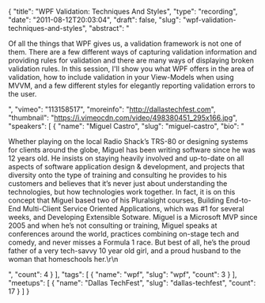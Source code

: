 {
  "title": "WPF Validation: Techniques And Styles",
  "type": "recording",
  "date": "2011-08-12T20:03:04",
  "draft": false,
  "slug": "wpf-validation-techniques-and-styles",
  "abstract": "<p>Of all the things that WPF gives us, a validation framework is not one of them. There are a few different ways of capturing validation information and providing rules for validation and there are many ways of displaying broken validation rules. In this session, I'll show you what WPF offers in the area of validation, how to include validation in your View-Models when using MVVM, and a few different styles for elegantly reporting validation errors to the user.</p>",
  "vimeo": "113158517",
  "moreinfo": "http://dallastechfest.com",
  "thumbnail": "https://i.vimeocdn.com/video/498380451_295x166.jpg",
  "speakers": [
    {
      "name": "Miguel Castro",
      "slug": "miguel-castro",
      "bio": "<p>Whether playing on the local Radio Shack’s TRS-80 or designing systems for clients around the globe, Miguel has been writing software since he was 12 years old. He insists on staying heavily involved and up-to-date on all aspects of software application design & development, and projects that diversity onto the type of training and consulting he provides to his customers and believes that it’s never just about understanding the technologies, but how technologies work together. In fact, it is on this concept that Miguel based two of his Pluralsight courses, Building End-to-End Multi-Client Service Oriented Applications, which was #1 for several weeks, and Developing Extensible Sotware. Miguel is a Microsoft MVP since 2005 and when he’s not consulting or training, Miguel speaks at conferences around the world, practices combining on-stage tech and comedy, and never misses a Formula 1 race. But best of all, he’s the proud father of a very tech-savvy 10 year old girl, and a proud husband to the woman that homeschools her.\r\n</p>",
      "count": 4
    }
  ],
  "tags": [
    {
      "name": "wpf",
      "slug": "wpf",
      "count": 3
    }
  ],
  "meetups": [
    {
      "name": "Dallas TechFest",
      "slug": "dallas-techfest",
      "count": 17
    }
  ]
}